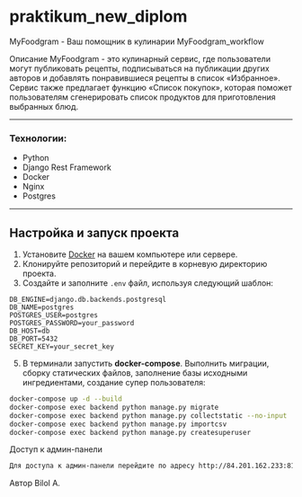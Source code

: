 # praktikum_new_diplom
MyFoodgram - Ваш помощник в кулинарии
MyFoodgram_workflow

Описание
MyFoodgram - это кулинарный сервис, где пользователи могут публиковать рецепты, подписываться на публикации других авторов и добавлять понравившиеся рецепты в список «Избранное». Сервис также предлагает функцию «Список покупок», которая поможет пользователям сгенерировать список продуктов для приготовления выбранных блюд.

-- -
### Технологии:
- Python
- Django Rest Framework
- Docker
- Nginx
- Postgres
-- -

## Настройка и запуск проекта

1. Установите [Docker](https://docs.docker.com/get-docker/) на вашем компьютере или сервере.
2. Клонируйте репозиторий и перейдите в корневую директорию проекта.
3. Создайте и заполните `.env` файл, используя следующий шаблон:

```.env
DB_ENGINE=django.db.backends.postgresql
DB_NAME=postgres
POSTGRES_USER=postgres
POSTGRES_PASSWORD=your_password
DB_HOST=db
DB_PORT=5432
SECRET_KEY=your_secret_key
```

5. В терминали запустить **docker-compose**. Выполнить миграции, сборку статических файлов, заполнение базы исходными ингредиентами, создание супер пользователя:
```bash
docker-compose up -d --build
docker-compose exec backend python manage.py migrate
docker-compose exec backend python manage.py collectstatic --no-input
docker-compose exec backend python manage.py importcsv
docker-compose exec backend python manage.py createsuperuser
```
Доступ к админ-панели

```bash
Для доступа к админ-панели перейдите по адресу http://84.201.162.233:81/admin и используйте учетные данные суперпользователя.
```

Автор
Вilol A.

